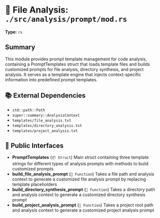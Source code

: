 # 📄 File Analysis: `./src/analysis/prompt/mod.rs`

**Type:** `rs`

## Summary
This module provides prompt template management for code analysis, containing a PromptTemplates struct that loads template files and builds customized prompts for file analysis, directory synthesis, and project analysis. It serves as a template engine that injects context-specific information into predefined prompt templates.

## 📚 External Dependencies
- `std::path::Path`
- `super::summary::AnalysisContext`
- `templates/file_analysis.txt`
- `templates/directory_analysis.txt`
- `templates/project_analysis.txt`

## 🔌 Public Interfaces
- **PromptTemplates** (`📦 Struct`)
  Main struct containing three template strings for different types of analysis prompts with methods to build customized prompts
- **build_file_analysis_prompt** (`🔧 Function`)
  Takes a file path and analysis context to generate a customized file analysis prompt by replacing template placeholders
- **build_directory_synthesis_prompt** (`🔧 Function`)
  Takes a directory path and analysis context to generate a customized directory synthesis prompt
- **build_project_analysis_prompt** (`🔧 Function`)
  Takes a project root path and analysis context to generate a customized project analysis prompt
